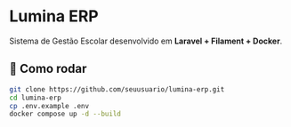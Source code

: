 # Lumina ERP

Sistema de Gestão Escolar desenvolvido em **Laravel + Filament + Docker**.

## 🚀 Como rodar

```bash
git clone https://github.com/seuusuario/lumina-erp.git
cd lumina-erp
cp .env.example .env
docker compose up -d --build
